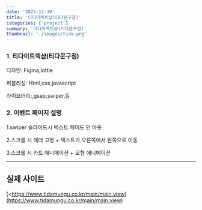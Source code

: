```yaml
---
date: '2023-11-30'
title: '티다이렉트샵(티다문구점)'
categories: ['project']
summary: '티다이렉트샵(티다문구점)'
thumbnail: './images/tida.png'
---
```

### 1. 티다이트렉샵(티다문구점)

디자인: Figma,lottie

퍼블리싱: Html,css,javascript

라이브러리:,gsap,swiper,등

### 2. 이벤트 페이지 설명

1.swiper 슬라이드시 텍스트 페이드 인 아웃

2.스크롤  시 헤더 고정 + 텍스트가 오른쪽에서 왼쪽으로 이동

3.스크롤  시  카드 애니메이션 + 모형 애니메이션

---

## 실제 사이트



[<https://www.tidamungu.co.kr/main/main.view](<https://www.tidamungu.co.kr/main/main.view>)
